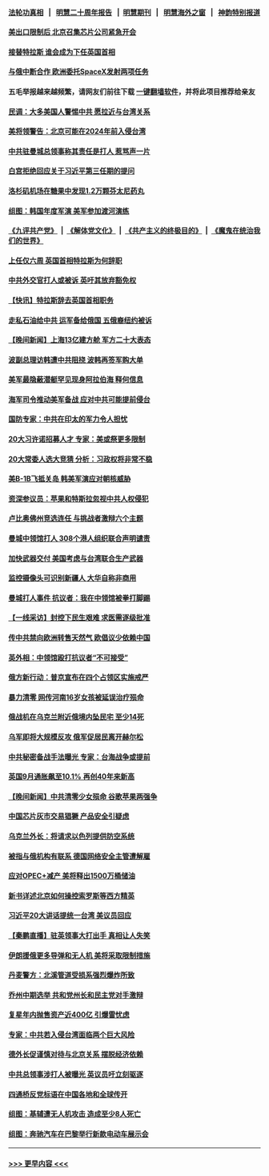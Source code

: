 #### [法轮功真相](https://github.com/gfw-breaker/truth/blob/master/README.md?t=0) &nbsp;&nbsp;|&nbsp;&nbsp; [明慧二十周年报告](https://github.com/gfw-breaker/mh-reports/blob/master/README.md?t=0) &nbsp;&nbsp;|&nbsp;&nbsp;[明慧期刊](https://github.com/gfw-breaker/mh-qikan) &nbsp;&nbsp;|&nbsp;&nbsp; [明慧海外之窗](https://github.com/gfw-breaker/mh-news/blob/master/README.md?t=0) &nbsp;&nbsp;|&nbsp;&nbsp; [神韵特别报道](https://github.com/gfw-breaker/mh-news/blob/master/shenyun.md?t=0)
#### [美出口限制后 北京召集芯片公司紧急开会](../pages/nsc418/n13849697.md?t=10210801) 
#### [接替特拉斯 谁会成为下任英国首相](../pages/nsc418/n13849615.md?t=10210801) 
#### [与俄中断合作 欧洲委托SpaceX发射两项任务](../pages/nsc418/n13849633.md?t=10210801) 
#### 五毛举报越来越频繁，请网友们前往下载 [一键翻墙软件](https://github.com/gfw-breaker/ssr-accounts)，并将此项目推荐给亲友
#### [民调：大多美国人警惕中共 愿拉近与台湾关系](../pages/nsc418/n13849708.md?t=10210801) 
#### [美将领警告：北京可能在2024年前入侵台湾](../pages/nsc418/n13849667.md?t=10210801) 
#### [中共驻曼城总领事称其责任是打人 惹骂声一片](../pages/nsc418/n13849606.md?t=10210801) 
#### [白宫拒绝回应关于习近平第三任期的提问](../pages/nsc418/n13849649.md?t=10210801) 
#### [洛杉矶机场在糖果中发现1.2万颗芬太尼药丸](../pages/nsc418/n13849608.md?t=10210801) 
#### [组图：韩国年度军演 美军参加渡河演练](../pages/nsc418/n13849500.md?t=10210801) 
#### [《九评共产党》](https://github.com/begood0513/9ping.md/blob/master/README.md) &nbsp;|&nbsp; [《解体党文化》](../../../../jtdwh.md/blob/master/README.md)  &nbsp;|&nbsp; [《共产主义的终极目的》](../../../../gczydzjmd.md/blob/master/README.md) &nbsp;|&nbsp; [《魔鬼在统治我们的世界》](../../../../mgztzwmdsj.md/blob/master/README.md) 
#### [上任仅六周 英国首相特拉斯为何辞职](../pages/nsc418/n13849588.md?t=10210801) 
#### [中共外交官打人或被诉 英吁其放弃豁免权](../pages/nsc418/n13849485.md?t=10210801) 
#### [【快讯】特拉斯辞去英国首相职务](../pages/nsc418/n13849536.md?t=10210801) 
#### [走私石油给中共 运军备给俄国 五俄裔纽约被诉](../pages/nsc418/n13849265.md?t=10210801) 
#### [【晚间新闻】上海13亿建方舱 军方二十大表态](../pages/nsc418/n13849378.md?t=10210801) 
#### [波副总理访韩遭中共阻挠 波韩再签军购大单](../pages/nsc418/n13849404.md?t=10210801) 
#### [美军最隐蔽潜艇罕见现身阿拉伯海 释何信息](../pages/nsc418/n13849447.md?t=10210801) 
#### [海军司令推动美军备战 应对中共可能提前侵台](../pages/nsc418/n13849323.md?t=10210801) 
#### [国防专家：中共在印太的军力令人担忧](../pages/nsc418/n13849228.md?t=10210801) 
#### [20大习许诺招募人才 专家：美或祭更多限制](../pages/nsc418/n13849014.md?t=10210801) 
#### [20大常委人选大竞猜 分析：习政权将非常不稳](../pages/nsc418/n13845571.md?t=10210801) 
#### [美B-1B飞抵关岛 韩美军演应对朝核威胁](../pages/nsc418/n13849005.md?t=10210801) 
#### [资深参议员：苹果和特斯拉忽视中共人权侵犯](../pages/nsc418/n13848896.md?t=10210801) 
#### [卢比奥佛州竞选连任 与挑战者激辩六个主题](../pages/nsc418/n13848839.md?t=10210801) 
#### [曼城中领馆打人 308个港人组织联合声明谴责](../pages/nsc418/n13848936.md?t=10210801) 
#### [加快武器交付 美国考虑与台湾联合生产武器](../pages/nsc418/n13848958.md?t=10210801) 
#### [监控摄像头可识别新疆人 大华自称非商用](../pages/nsc418/n13848882.md?t=10210801) 
#### [曼城打人事件 抗议者：我在中领馆被拳打脚踢](../pages/nsc418/n13848912.md?t=10210801) 
#### [【一线采访】封控下民生艰难 求医需逐级批准](../pages/nsc418/n13848855.md?t=10210801) 
#### [传中共禁向欧洲转售天然气 欧倡议少依赖中国](../pages/nsc418/n13848689.md?t=10210801) 
#### [英外相：中领馆殴打抗议者“不可接受”](../pages/nsc418/n13848845.md?t=10210801) 
#### [俄方新行动：普京宣布在四个占领区实施戒严](../pages/nsc418/n13848796.md?t=10210801) 
#### [暴力清零 网传河南16岁女孩被延误治疗殒命](../pages/nsc418/n13848742.md?t=10210801) 
#### [俄战机在乌克兰附近俄境内坠民宅 至少14死](../pages/nsc418/n13848101.md?t=10210801) 
#### [乌军即将大规模反攻 俄军促居民离开赫尔松](../pages/nsc418/n13848764.md?t=10210801) 
#### [中共秘密备战手法曝光 专家：台海战争或提前](../pages/nsc418/n13848749.md?t=10210801) 
#### [英国9月通胀飙至10.1% 再创40年来新高](../pages/nsc418/n13848674.md?t=10210801) 
#### [【晚间新闻】中共清零少女殒命 谷歌苹果两强争](../pages/nsc418/n13848665.md?t=10210801) 
#### [中国芯片灰市交易猖獗 产品安全引疑虑](../pages/nsc418/n13848624.md?t=10210801) 
#### [乌克兰外长：将请求以色列提供防空系统](../pages/nsc418/n13848439.md?t=10210801) 
#### [被指与俄机构有联系 德国网络安全主管遭解雇](../pages/nsc418/n13848491.md?t=10210801) 
#### [应对OPEC+减产 美将释出1500万桶储油](../pages/nsc418/n13848438.md?t=10210801) 
#### [新书详述北京如何操控索罗斯等西方精英](../pages/nsc418/n13848278.md?t=10210801) 
#### [习近平20大讲话提统一台湾 美议员回应](../pages/nsc418/n13848260.md?t=10210801) 
#### [【秦鹏直播】驻英领事大打出手 真相让人失笑](../pages/nsc418/n13848061.md?t=10210801) 
#### [伊朗援俄更多导弹和无人机 美将采取限制措施](../pages/nsc418/n13848238.md?t=10210801) 
#### [丹麦警方：北溪管道受损系强烈爆炸所致](../pages/nsc418/n13848143.md?t=10210801) 
#### [乔州中期选举 共和党州长和民主党对手激辩](../pages/nsc418/n13848069.md?t=10210801) 
#### [复星年内抛售资产近400亿 引爆雷忧虑](../pages/nsc418/n13848096.md?t=10210801) 
#### [专家：中共若入侵台湾面临两个巨大风险](../pages/nsc418/n13848158.md?t=10210801) 
#### [德外长促谨慎对待与北京关系 摆脱经济依赖](../pages/nsc418/n13848065.md?t=10210801) 
#### [中共总领事涉打人被曝光 英议员吁立刻驱逐](../pages/nsc418/n13848093.md?t=10210801) 
#### [四通桥反党标语在中国各地和全球传开](../pages/nsc418/n13848108.md?t=10210801) 
#### [组图：基辅遭无人机攻击 造成至少8人死亡](../pages/nsc418/n13847937.md?t=10210801) 
#### [组图：奔驰汽车在巴黎举行新款电动车展示会](../pages/nsc418/n13847850.md?t=10210801) 

----
#### [ >>> 更早内容 <<< ](../indexes/nsc418-earlier.md)

